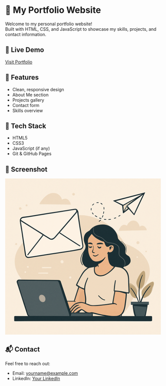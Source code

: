 # 💼 My Portfolio Website

Welcome to my personal portfolio website!  
Built with HTML, CSS, and JavaScript to showcase my skills, projects, and contact information.

## 🔗 Live Demo

[Visit Portfolio](https://codebyoma01.github.io/my-portfolio/)

## 📁 Features

- Clean, responsive design
- About Me section
- Projects gallery
- Contact form
- Skills overview

## 🚀 Tech Stack

- HTML5
- CSS3
- JavaScript (if any)
- Git & GitHub Pages

## 📸 Screenshot

![Screenshot](images/photo.png)

## 📬 Contact

Feel free to reach out:
- Email: yourname@example.com
- LinkedIn: [Your LinkedIn](https://www.linkedin.com/in/yourprofile)
